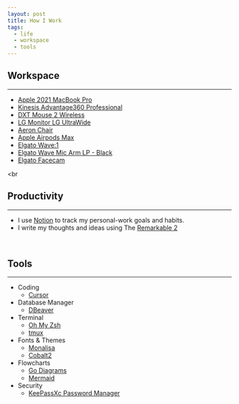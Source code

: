 ```yaml
---
layout: post
title: How I Work
tags:
  - life
  - workspace
  - tools
---
```


## Workspace

---

- [Apple 2021 MacBook Pro](https://www.amazon.es/Apple-MacBook-16-polegadas-Maxcessador-GPU-32%E2%80%91Core/dp/B09JRC9FBZ/ref=sr_1_1?crid=18KM4G75DLDW5&keywords=macbook+pro+m1+16+pulgadas+32gb&qid=1679769249&sprefix=%2Caps%2C89&sr=8-1)
- [Kinesis Advantage360 Professional](https://kinesis-ergo.com/shop/adv360pro)
- [DXT Mouse 2 Wireless](https://www.dxtmouse.com/dxt-mouse-2-wireless-ergonomic-mouse/)
- [LG Monitor LG UltraWide](https://www.lg.com/es/monitores/lg-34wn750-b)
- [Aeron Chair](https://store.hermanmiller.com/office-chairs-aeron/aeron-chair/2195348.html?lang=en_US&sku=100073872)
- [Apple Airpods Max](https://www.apple.com/airpods-max/)
- [Elgato Wave:1](https://help.elgato.com/hc/en-us/articles/360044715492-Elgato-Wave-1-Product-Trailer-Video-)
- [Elgato Wave Mic Arm LP - Black](https://www.elgato.com/es/en/p/wave-mic-arm-lp)
- [Elgato Facecam](https://www.elgato.com/us/en/p/facecam)

<br
>
## Productivity

---

- I use [Notion](https://www.notion.so/) to track my personal-work goals and habits.
- I write my thoughts and ideas using The [Remarkable 2](https://remarkable.com/store/remarkable-2)
  
<br>

## Tools

---

- Coding
  - [Cursor](https://www.cursor.com/)
- Database Manager
  - [DBeaver](https://dbeaver.io/)
- Terminal
  - [Oh My Zsh](https://ohmyz.sh/)
  - [tmux](https://github.com/tmux/tmux/wiki)
- Fonts & Themes
  - [Monalisa](https://www.monolisa.dev/)
  - [Cobalt2](https://github.com/wesbos/cobalt2)
- Flowcharts
  - [Go Diagrams](https://github.com/jfernancordova/go-diagrams)
  - [Mermaid](https://mermaid.js.org/)
- Security
  - [KeePassXc Password Manager](https://keepassxc.org/)

